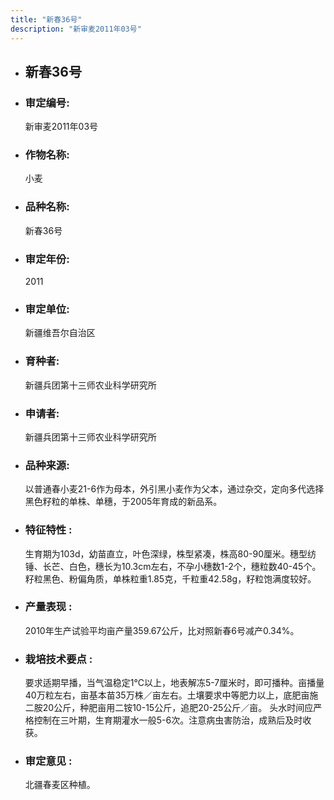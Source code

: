 ```yaml
---
title: "新春36号"
description: "新审麦2011年03号"
---
```

* ## 新春36号
* ###  审定编号:  
   新审麦2011年03号

*  ### 作物名称:  
   小麦

*   ###  品种名称: 
    新春36号

*   ### 审定年份: 
    2011

*   ### 审定单位:  
    新疆维吾尔自治区

*   ### 育种者:  
    新疆兵团第十三师农业科学研究所

*   ### 申请者:  
    新疆兵团第十三师农业科学研究所

*   ### 品种来源:  
    以普通春小麦21-6作为母本，外引黑小麦作为父本，通过杂交，定向多代选择黑色籽粒的单株、单穗，于2005年育成的新品系。

*   ### 特征特性 : 
    生育期为103d，幼苗直立，叶色深绿，株型紧凑，株高80-90厘米。穗型纺锤、长芒、白色，穗长为10.3cm左右，不孕小穗数1-2个，穗粒数40-45个。籽粒黑色、粉偏角质，单株粒重1.85克，千粒重42.58g，籽粒饱满度较好。

*   ### 产量表现 : 
    2010年生产试验平均亩产量359.67公斤，比对照新春6号减产0.34%。

*   ### 栽培技术要点 : 
    要求适期早播，当气温稳定1℃以上，地表解冻5-7厘米时，即可播种。亩播量40万粒左右，亩基本苗35万株／亩左右。土壤要求中等肥力以上，底肥亩施二胺20公斤，种肥亩用二铵10-15公斤，追肥20-25公斤／亩。  头水时间应严格控制在三叶期，生育期灌水一般5-6次。注意病虫害防治，成熟后及时收获。

*   ### 审定意见 : 
    北疆春麦区种植。
